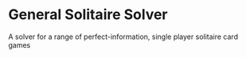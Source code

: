 # General Solitaire Solver
A solver for a range of perfect-information, single player solitaire card games
